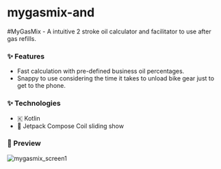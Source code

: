 # mygasmix-and

#MyGasMix - A intuitive 2 stroke oil calculator and facilitator to use after gas refills.


### ✨ Features

- Fast calculation with pre-defined business oil percentages.
- Snappy to use considering the time it takes to unload bike gear just to get to the phone.


### ✨ Technologies

- 🇰 Kotlin
- 🚀 Jetpack Compose Coil sliding show


### 📸 Preview

![mygasmix_screen1](https://github.com/user-attachments/assets/05d1913c-df35-4c7d-af38-7476393be03e)

